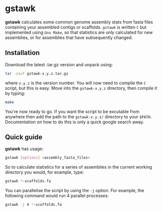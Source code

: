 gstawk
====

**gstawk** calculates some common genome assembly stats from fasta files containing your assembled contigs or scaffolds. ```gstawk``` is written ```C``` but implemented using ```Gnu Make```, so that statistics are only calculated for new assemblies, or for assemblies that have subsequently changed.

Installation
-------------

Download the latest .tar.gz version and unpack using:

```bash
tar -zxvf gstawk-x.y.z.tar.gz
```
where ```x.y.z``` is the version number. You will now need to compile the ```C``` script, but this is easy. Move into the ```gstawk-x.y.z``` directory, then compile it by typing:

```bash
make
```
You're now ready to go. If you want the script to be excutable from anywhere then add the path to the ```gstawk-x.y.z/``` directory to your ```$PATH```. Documentation on how to do this is only a quick google search away.

Quick guide
-------------

**gstawk** has usage:

```bash
gstawk [options] <assembly_fasta_files>
```

So to calculate statistics for a series of assemblies in the current working directory you would, for example, type:

```bash
gstawk *-scaffolds.fa
```

You can parallelise the script by using the ```-j``` option. For example, the following command would run 4 parallel processes:

```bash
gstawk -j 4 *-scaffolds.fa
```
